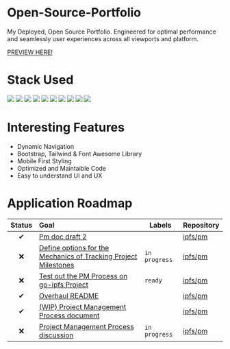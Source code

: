 # Open-Source-Portfolio
My Deployed, Open Source Portfolio.
Engineered for optimal performance and seamlessly user experiences across all viewports and platform.
</HR>
<a href="https://www.elijahpereira.com">PREVIEW HERE!</a>
  
# Stack Used
<img src="https://img.shields.io/badge/HTML5-E34F26.svg?style=for-the-badge&logo=HTML5&logoColor=white"> <img src="https://img.shields.io/badge/Sass-CC6699.svg?style=for-the-badge&logo=Sass&logoColor=white"> <img src="https://img.shields.io/badge/CSS3-1572B6.svg?style=for-the-badge&logo=CSS3&logoColor=white"> <img src="https://img.shields.io/badge/JavaScript-F7DF1E.svg?style=for-the-badge&logo=JavaScript&logoColor=black"> <img src="https://img.shields.io/badge/OpenAI-412991.svg?style=for-the-badge&logo=OpenAI&logoColor=white"> <img src="https://img.shields.io/badge/Tailwind%20CSS-06B6D4.svg?style=for-the-badge&logo=Tailwind-CSS&logoColor=white"> <img src="https://img.shields.io/badge/Bootstrap-7952B3.svg?style=for-the-badge&logo=Bootstrap&logoColor=white"> <img src="https://img.shields.io/badge/Font%20Awesome-528DD7.svg?style=for-the-badge&logo=Font-Awesome&logoColor=white"> <img src="https://img.shields.io/badge/Visual%20Studio%20Code-007ACC.svg?style=for-the-badge&logo=Visual-Studio-Code&logoColor=white"> <img src="https://img.shields.io/badge/GitHub-181717.svg?style=for-the-badge&logo=GitHub&logoColor=white">
  
# Interesting Features
<ul>
  <li>Dynamic Navigation</li>
  <li>Bootstrap, Tailwind & Font Awesome Library</li>
  <li>Mobile First Styling</li>
  <li>Optimized and Maintaible Code</li>
  <li>Easy to understand UI and UX</li>
</ul>

# Application Roadmap

| Status | Goal | Labels | Repository |
| :---: | :--- | --- | --- |
| ✔ | [Pm doc draft 2](https://github.com/ipfs/pm/pull/155) | | <a href=https://github.com/ipfs/pm>ipfs/pm</a> |
| ❌ | [Define options for the Mechanics of Tracking Project Milestones](https://github.com/ipfs/pm/issues/154) |`in progress`| <a href=https://github.com/ipfs/pm>ipfs/pm</a> |
| ❌ | [Test out the PM Process on go-ipfs Project](https://github.com/ipfs/pm/issues/153) |`ready`| <a href=https://github.com/ipfs/pm>ipfs/pm</a> |
| ✔ | [Overhaul README](https://github.com/ipfs/pm/pull/136) | | <a href=https://github.com/ipfs/pm>ipfs/pm</a> |
| ✔ | [(WIP) Project Management Process document](https://github.com/ipfs/pm/pull/131) | | <a href=https://github.com/ipfs/pm>ipfs/pm</a> |
| ❌ | [Project Management Process discussion](https://github.com/ipfs/pm/issues/125) |`in progress`| <a href=https://github.com/ipfs/pm>ipfs/pm</a> |
